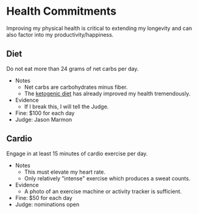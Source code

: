 # Health Commitments

Improving my physical health is critical to extending my longevity and can also factor into my productivity/happiness.

## Diet

Do not eat more than 24 grams of net carbs per day.

- Notes
    - Net carbs are carbohydrates minus fiber.
    - The [ketogenic diet](https://www.reddit.com/r/keto/) has already improved my health tremendously.
- Evidence
    - If I break this, I will tell the Judge.
- Fine: $100 for each day
- Judge: Jason Marmon

## Cardio

Engage in at least 15 minutes of cardio exercise per day.

- Notes
    - This must elevate my heart rate.
    - Only relatively "intense" exercise which produces a sweat counts.
- Evidence
    - A photo of an exercise machine or activity tracker is sufficient.
- Fine: $50 for each day
- Judge: nominations open

